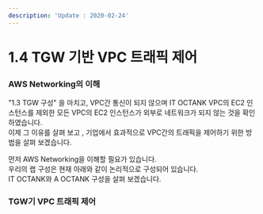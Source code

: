 ```yaml
---
description: 'Update : 2020-02-24'
---
```


# 1.4 TGW 기반 VPC 트래픽 제어

### AWS Networking의 이해

"1.3 TGW 구성" 을 마치고, VPC간 통신이 되지 않으며 IT OCTANK VPC의 EC2 인스턴스를 제외한 모든 VPC의 EC2 인스턴스가 외부로 네트워크가 되지 않는 것을 확인하였습니다.   
이제 그 이유를 살펴 보고 , 기업에서 효과적으로 VPC간의 트래픽을 제어하기 위한 방법을 살펴 보겠습니다.

먼저 AWS Networking을 이해할 필요가 있습니다.  
우리의 랩 구성은 현재 아래와 같이 논리적으로 구성되어 있습니다.  
IT OCTANK와 A OCTANK 구성을 살펴 보겠습니다.





### TGW기  VPC 트래픽 제어

